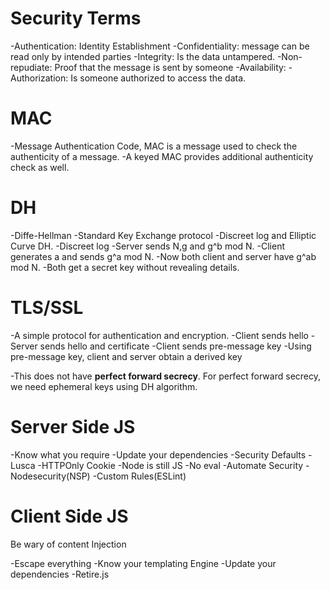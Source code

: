 Security Terms
==============
-Authentication: Identity Establishment
-Confidentiality: message can be read only by intended parties
-Integrity: Is the data untampered.
-Non-repudiate: Proof that the message is sent by someone
-Availability:
-Authorization: Is someone authorized to access the data.

MAC
===
-Message Authentication Code, MAC is a message used to check the authenticity of a message.
-A keyed MAC provides additional authenticity check as well.

DH
==
-Diffe-Hellman
-Standard Key Exchange protocol
-Discreet log and Elliptic Curve DH.
-Discreet log
    -Server sends N,g and g^b mod N.
    -Client generates a and sends g^a mod N.
    -Now both client and server have g^ab mod N.
-Both get a secret key without revealing details.

TLS/SSL
=======
-A simple protocol for authentication and encryption.
    -Client sends hello
    -Server sends hello and certificate
    -Client sends pre-message key
    -Using pre-message key, client and server obtain a derived key

-This does not have **perfect forward secrecy**. For perfect forward secrecy, we need
 ephemeral keys using DH algorithm.

Server Side JS
==============
-Know what you require
    -Update your dependencies
-Security Defaults
    -Lusca
    -HTTPOnly Cookie
-Node is still JS
    -No eval
-Automate Security
    -Nodesecurity(NSP)
    -Custom Rules(ESLint)

Client Side JS
==============
Be wary of content Injection

-Escape everything
-Know your templating Engine
-Update your dependencies
    -Retire.js
